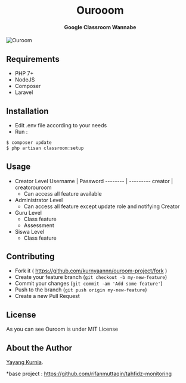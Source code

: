<h1 align="center">Ourooom</h1>
<h4 align="center">Google Classroom Wannabe</h4>


![Ouroom](https://github.com/kurnyaannn/ouroom-project/blob/master/public/asset/auth.jpeg?raw=true)


## Requirements
* PHP 7+
* NodeJS
* Composer
* Laravel

## Installation
* Edit .env file according to your needs
* Run :
```bash
$ composer update
$ php artisan classroom:setup
```

## Usage
* Creator Level
  Username | Password
  -------- | ---------
  creator  | creatorouroom
  * Can access all feature available
* Administrator Level
  * Can access all feature except update role and notifying Creator
* Guru Level
  * Class feature
  * Assessment
* Siswa Level
  * Class feature
  
## Contributing
- Fork it ( https://github.com/kurnyaannn/ouroom-project/fork )
- Create your feature branch (`git checkout -b my-new-feature`)
- Commit your changes (`git commit -am 'Add some feature'`)
- Push to the branch (`git push origin my-new-feature`)
- Create a new Pull Request

## License
As you can see Ouroom is under MIT License

## About the Author
<a href="http://facebook.com/y21kurnia">Yayang Kurnia</a>.

*base project : https://github.com/rifanmuttaqin/tahfidz-monitoring